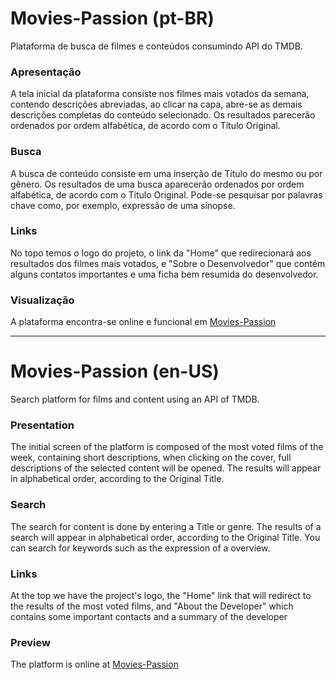 # Movies-Passion (pt-BR)

Plataforma de busca de filmes e conteúdos consumindo API do TMDB.

### Apresentação
A tela inicial da plataforma consiste nos filmes mais votados da semana, contendo descrições abreviadas, ao clicar na capa, abre-se as demais descrições completas do conteúdo selecionado.
Os resultados parecerão ordenados por ordem alfabética, de acordo com o Título Original.

### Busca
A busca de conteúdo consiste em uma inserção de Título do mesmo ou por gênero.
Os resultados de uma busca aparecerão ordenados por ordem alfabética, de acordo com o Título Original.
Pode-se pesquisar por palavras chave como, por exemplo, expressão de uma sinopse.

### Links
No topo temos o logo do projeto, o link da "Home" que redirecionará aos resultados dos filmes mais votados, e "Sobre o Desenvolvedor" que contém alguns contatos importantes e uma ficha bem resumida do desenvolvedor.

### Visualização
A plataforma encontra-se online e funcional em [Movies-Passion](https://www.prebelli.online/movies-passion)

___

# Movies-Passion (en-US)

Search platform for films and content using an API of TMDB.

### Presentation
The initial screen of the platform is composed of the most voted films of the week, containing short descriptions, when clicking on the cover, full descriptions of the selected content will be opened.
The results will appear in alphabetical order, according to the Original Title.

### Search
The search for content is done by entering a Title or genre.
The results of a search will appear in alphabetical order, according to the Original Title.
You can search for keywords such as the expression of a overview.

### Links
At the top we have the project's logo, the "Home" link that will redirect to the results of the most voted films, and "About the Developer" which contains some important contacts and a summary of the developer

### Preview
The platform is online at [Movies-Passion](https://www.prebelli.online/movies-passion)
